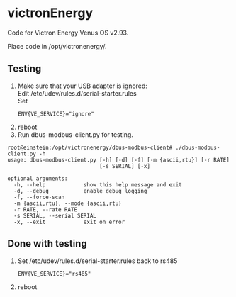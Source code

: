 # victronEnergy
Code for Victron Energy Venus OS v2.93.

Place code in /opt/victronenergy/.

## Testing
1. Make sure that your USB adapter is ignored: \
   Edit /etc/udev/rules.d/serial-starter.rules \
   Set 
   ```
   ENV{VE_SERVICE}="ignore"
   ```
2. reboot
3. Run dbus-modbus-client.py for testing.
```
root@einstein:/opt/victronenergy/dbus-modbus-client# ./dbus-modbus-client.py -h
usage: dbus-modbus-client.py [-h] [-d] [-f] [-m {ascii,rtu}] [-r RATE]
                             [-s SERIAL] [-x]

optional arguments:
  -h, --help            show this help message and exit
  -d, --debug           enable debug logging
  -f, --force-scan
  -m {ascii,rtu}, --mode {ascii,rtu}
  -r RATE, --rate RATE
  -s SERIAL, --serial SERIAL
  -x, --exit            exit on error
```

## Done with testing
1. Set /etc/udev/rules.d/serial-starter.rules back to rs485
   ```
   ENV{VE_SERVICE}="rs485"
   ```
2. reboot